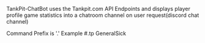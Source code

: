 TankPit-ChatBot uses the Tankpit.com API Endpoints and displays player profile game statistics into a chatroom channel on user request(discord chat channel)

Command Prefix is '.'
Example #.tp GeneralSick
